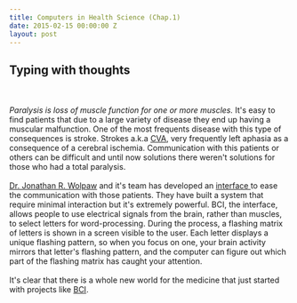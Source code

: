 ```yaml
---
title: Computers in Health Science (Chap.1)
date: 2015-02-15 00:00:00 Z
layout: post
---
```


## Typing with thoughts
<br><br>
*Paralysis is loss of muscle function for one or more muscles.* It's easy to find patients that due to a large variety of disease they end up having a muscular malfunction. One of the most frequents disease with this type of consequences is stroke. Strokes a.k.a [CVA][1], very frequently left aphasia as a consequence of a cerebral ischemia. Communication with this patients or others can be difficult and until now solutions there weren't solutions for those who had a total paralysis.
<br><br>
[Dr. Jonathan R. Wolpaw][2] and it's team has developed an [ interface ][3] to ease the communication with those patients. They have built a system that require minimal interaction but it's extremely powerful. BCI, the interface, allows people to use electrical signals from the brain, rather than muscles, to select letters for word-processing. During the process, a flashing matrix of letters is shown in a screen visible to the user. Each letter displays a unique flashing pattern, so when you focus on one, your brain activity mirrors that letter's flashing pattern, and the computer can figure out which part of the flashing matrix has caught your attention.
<br><br>
It's clear that there is a whole new world for the medicine that just started with projects like [BCI][3].

[1]: http://en.wikipedia.org/wiki/Stroke
[2]: http://www.wadsworth.org/resnres/bios/wolpaw.htm
[3]: http://www.wadsworth.org/bci/index.html
